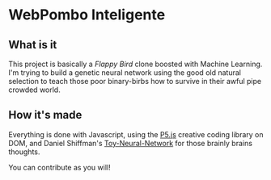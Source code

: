 # WebPombo Inteligente  

## What is it  

This project is basically a *Flappy Bird* clone boosted with Machine Learning.  
I'm trying to build a genetic neural network using the good old natural selection to teach those poor binary-birbs how to survive in their awful pipe crowded world.  

## How it's made  

Everything is done with Javascript, using the [P5.js]("https://p5js.org/") creative coding library on DOM, and Daniel Shiffman's [Toy-Neural-Network]("https://github.com/CodingTrain/Toy-Neural-Network-JS") for those brainly brains thoughts.  

You can contribute as you will!  
